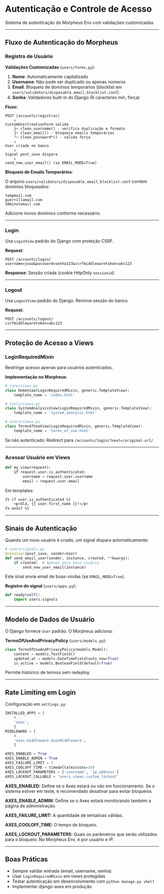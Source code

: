 # Autenticação e Controle de Acesso

Sistema de autenticação do Morpheus Env com validações customizadas.

---

## Fluxo de Autenticação do Morpheus

### Registro de Usuário

**Validações Customizadas** (`users/forms.py`):

1. **Nome**: Automaticamente capitalizado
2. **Username**: Não pode ser duplicado ou apenas números
3. **Email**: Bloqueio de domínios temporários (blocklist em `users/validators/disposable_email_blocklist.conf`)
4. **Senha**: Validadores built-in do Django (8 caracteres mín, força)

**Fluxo**:
```
POST /accounts/registrar/
    ↓
CustomUserCreationForm valida
    ├─ clean_username() - verifica duplicação e formato
    ├─ clean_email() - bloqueia emails temporários
    └─ clean_password*() - valida força
    ↓
User criado no banco
    ↓
Signal post_save dispara
    ↓
send_new_user_email() (se EMAIL_MODE=True)
```

**Bloqueio de Emails Temporários**:

O arquivo `users/validators/disposable_email_blocklist.conf` contém domínios bloqueados:
```
tempmail.com
guerrillamail.com
10minutemail.com
```

Adicione novos domínios conforme necessário.

---

### Login

Usa `LoginView` padrão do Django com proteção CSRF.

**Request**:
```
POST /accounts/login/
username=joao&password=senha123&csrfmiddlewaretoken=abc123
```

**Response**: Sessão criada (cookie HttpOnly `sessionid`)

---

### Logout

Usa `LogoutView` padrão do Django. Remove sessão do banco.

**Request**:
```
POST /accounts/logout/
csrfmiddlewaretoken=abc123
```

---

## Proteção de Acesso a Views

### LoginRequiredMixin

Restringe acesso apenas para usuários autenticados.

**Implementação no Morpheus**:

```python
# core/views.py
class HomeView(LoginRequiredMixin, generic.TemplateView):
    template_name = 'index.html'

# tools/views.py
class SystemAnalysisView(LoginRequiredMixin, generic.TemplateView):
    template_name = 'system_analysis.html'

# users/views.py
class TermsOfUseView(LoginRequiredMixin, generic.TemplateView):
    template_name = 'terms_of_use.html'
```

Se não autenticado: Redirect para `/accounts/login/?next=/original-url/`

---

### Acessar Usuário em Views

```python
def my_view(request):
    if request.user.is_authenticated:
        username = request.user.username
        email = request.user.email
```

Em templates:
```html
{% if user.is_authenticated %}
    <p>Olá, {{ user.first_name }}!</p>
{% endif %}
```

---

## Sinais de Autenticação

Quando um novo usuário é criado, um signal dispara automaticamente:

```python
# users/signals.py
@receiver(post_save, sender=User)
def send_email_user(sender, instance, created, **kwargs):
    if created:  # Apenas para novo usuário
        send_new_user_email(instance)
```

Este sinal envia email de boas-vindas (se `EMAIL_MODE=True`).

**Registro do signal** (`users/apps.py`):
```python
def ready(self):
    import users.signals
```

---

## Modelo de Dados de Usuário

O Django fornece `User` padrão. O Morpheus adiciona:

**TermsOfUseAndPrivacyPolicy** (`users/models.py`):

```python
class TermsOfUseAndPrivacyPolicy(models.Model):
    content = models.TextField()
    updated_at = models.DateTimeField(auto_now=True)
    is_active = models.BooleanField(default=True)
```

Permite histórico de termos sem redeploy.

---

## Rate Limiting em Login

Configuração em `settings.py`:
```python
INSTALLED_APPS = [
    #...
    'axes',
    ]
MIDDLEWARE = [
    #...
    'axes.middleware.AxesMiddleware',
    ]

AXES_ENABLED = True
AXES_ENABLE_ADMIN = True
AXES_FAILURE_LIMIT = 5
AXES_COOLOFF_TIME = timedelta(minutes=10)
AXES_LOCKOUT_PARAMETERS = ['username', 'ip_address']
AXES_LOCKOUT_CALLABLE = 'users.views.custom_lockout'
```
**AXES_ENABLED:** Define se o Axes estará ou não em funcionamento. Se o sistema estiver em teste, é recomendado desativar para evitar bloqueios.

**AXES_ENABLE_ADMIN:** Define se o Axes estará monitorando também a página de administração.

**AXES_FAILURE_LIMIT:** A quantidade de tentativas válidas.

**AXES_COOLOFF_TIME:** O tempo de bloqueio.

**AXES_LOCKOUT_PARAMETERS:** Quais os parâmetros que serão utilizados para o bloqueio. No Morpheus Env, é por usuário e IP.

---

## Boas Práticas

- Sempre validar entrada (email, username, senha)
- Usar `LoginRequiredMixin` em views protegidas
- Testar autenticação em desenvolvimento com `python manage.py shell`
- Implementar django-axes em produção